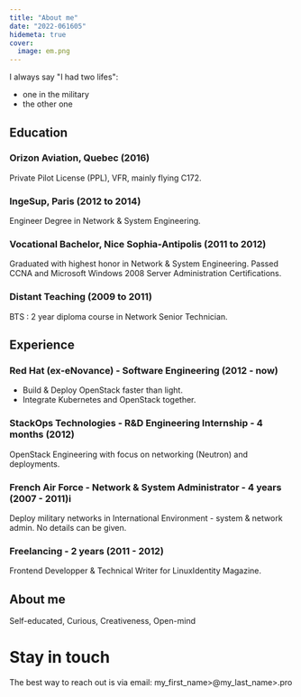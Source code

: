 ```yaml
---
title: "About me"
date: "2022-061605"
hidemeta: true
cover:
  image: em.png
---
```


I always say "I had two lifes":
- one in the military
- the other one


## Education

### Orizon Aviation, Quebec (2016)
Private Pilot License (PPL), VFR, mainly flying C172.

### IngeSup, Paris (2012 to 2014)
Engineer Degree in Network & System Engineering.

### Vocational Bachelor, Nice Sophia-Antipolis (2011 to 2012)
Graduated with highest honor in Network & System Engineering.
Passed CCNA and Microsoft Windows 2008 Server Administration Certifications.

### Distant Teaching (2009 to 2011)
BTS : 2 year diploma course in Network Senior Technician.


## Experience

### Red Hat (ex-eNovance) - Software Engineering (2012 - now)
- Build & Deploy OpenStack faster than light.
- Integrate Kubernetes and OpenStack together.

### StackOps Technologies - R&D Engineering Internship - 4 months (2012)
OpenStack Engineering with focus on networking (Neutron) and deployments.

### French Air Force - Network & System Administrator - 4 years (2007 - 2011)i
Deploy military networks in International Environment - system & network admin.
No details can be given.

### Freelancing - 2 years (2011 - 2012)
Frontend Developper & Technical Writer for LinuxIdentity Magazine.


## About me
Self-educated, Curious, Creativeness, Open-mind

# Stay in touch
The best way to reach out is via email: my_first_name>@my_last_name>.pro
